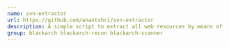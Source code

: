 ```yaml
---
name: svn-extractor
url: https://github.com/anantshri/svn-extractor
description: A simple script to extract all web resources by means of .
group: blackarch blackarch-recon blackarch-scanner
---
```

